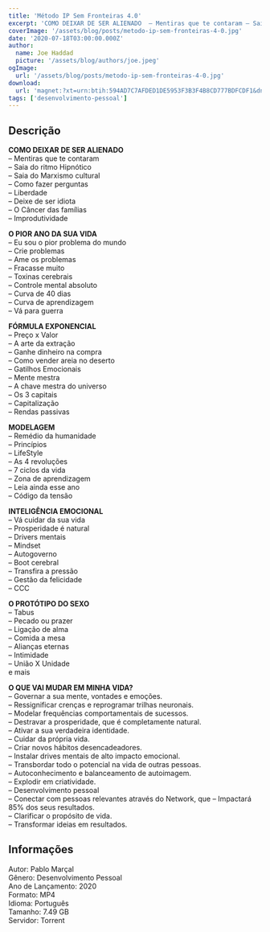 ```yaml
---
title: 'Método IP Sem Fronteiras 4.0'
excerpt: 'COMO DEIXAR DE SER ALIENADO  – Mentiras que te contaram – Saia do ritmo Hipnótico – Saia do Marxismo cultural – Como fazer perguntas – Liberdade – Deixe de ser idiota – O Câncer das famílias – Improdutividade   O PIOR ANO DA SUA V'
coverImage: '/assets/blog/posts/metodo-ip-sem-fronteiras-4-0.jpg'
date: '2020-07-18T03:00:00.000Z'
author:
  name: Joe Haddad
  picture: '/assets/blog/authors/joe.jpeg'
ogImage:
  url: '/assets/blog/posts/metodo-ip-sem-fronteiras-4-0.jpg'
download:
  url: 'magnet:?xt=urn:btih:594AD7C7AFDED1DE5953F3B3F4B8CD777BDFCDF1&dn=Metodo%20IP%20-%20Pablo%20Mar%c3%a7al&tr=udp%3a%2f%2ftracker.openbittorrent.com%3a1337%2fannounce&tr=udp%3a%2f%2ftracker.opentrackr.org%3a1337%2fannounce'
tags: ['desenvolvimento-pessoal']
---
```

<h2>Descrição</h2>
<p></p><p><strong>COMO DEIXAR DE SER ALIENADO</strong><br/>– Mentiras que te contaram<br/>– Saia do ritmo Hipnótico<br/>– Saia do Marxismo cultural<br/>– Como fazer perguntas<br/>– Liberdade<br/>– Deixe de ser idiota<br/>– O Câncer das famílias<br/>– Improdutividade</p><p><strong>O PIOR ANO DA SUA VIDA</strong><br/>– Eu sou o pior problema do mundo<br/>– Crie problemas<br/>– Ame os problemas<br/>– Fracasse muito<br/>– Toxinas cerebrais<br/>– Controle mental absoluto<br/>– Curva de 40 dias<br/>– Curva de aprendizagem<br/>– Vá para guerra</p><p><strong>FÓRMULA EXPONENCIAL</strong><br/>– Preço x Valor<br/>– A arte da extração<br/>– Ganhe dinheiro na compra<br/>– Como vender areia no deserto<br/>– Gatilhos Emocionais<br/>– Mente mestra<br/>– A chave mestra do universo<br/>– Os 3 capitais<br/>– Capitalização<br/>– Rendas passivas</p><p><strong>MODELAGEM</strong><br/>– Remédio da humanidade<br/>– Princípios<br/>– LifeStyle<br/>– As 4 revoluções<br/>– 7 ciclos da vida<br/>– Zona de aprendizagem<br/>– Leia ainda esse ano<br/>– Código da tensão</p><p><strong>INTELIGÊNCIA EMOCIONAL</strong><br/>– Vá cuidar da sua vida<br/>– Prosperidade é natural<br/>– Drivers mentais<br/>– Mindset<br/>– Autogoverno<br/>– Boot cerebral<br/>– Transfira a pressão<br/>– Gestão da felicidade<br/>– CCC</p><p><strong>O PROTÓTIPO DO SEXO</strong><br/>– Tabus<br/>– Pecado ou prazer<br/>– Ligação de alma<br/>– Comida a mesa<br/>– Alianças eternas<br/>– Intimidade<br/>– União X Unidade<br/>e mais</p><p><strong>O QUE VAI MUDAR EM MINHA VIDA?</strong><br/>– Governar a sua mente, vontades e emoções.<br/>– Ressignificar crenças e reprogramar trilhas neuronais.<br/>– Modelar frequências comportamentais de sucessos.<br/>– Destravar a prosperidade, que é completamente natural.<br/>– Ativar a sua verdadeira identidade.<br/>– Cuidar da própria vida.<br/>– Criar novos hábitos desencadeadores.<br/>– Instalar drives mentais de alto impacto emocional.<br/>– Transbordar todo o potencial na vida de outras pessoas.<br/>– Autoconhecimento e balanceamento de autoimagem.<br/>– Explodir em criatividade.<br/>– Desenvolvimento pessoal<br/>– Conectar com pessoas relevantes através do Network, que – Impactará 85% dos seus resultados.<br/>– Clarificar o propósito de vida.<br/>– Transformar ideias em resultados.</p><h2>Informações</h2><p>Autor: Pablo Marçal<br/>Gênero: Desenvolvimento Pessoal<br/>Ano de Lançamento: 2020<br/>Formato: MP4<br/>Idioma: Português<br/>Tamanho: 7.49 GB<br/>Servidor: Torrent</p>
